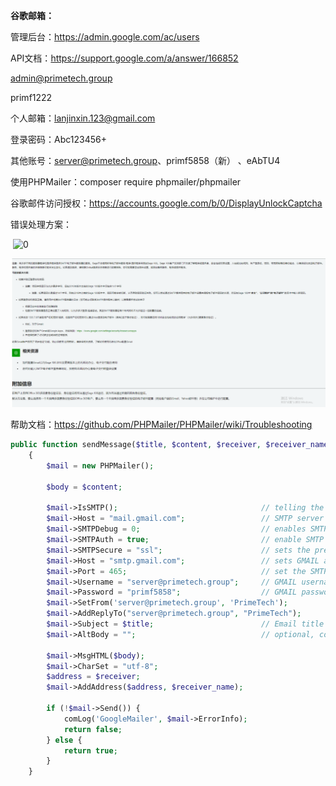 **谷歌邮箱：**

管理后台：https://admin.google.com/ac/users

API文档：https://support.google.com/a/answer/166852

[admin@primetech.group](mailto:admin@primetech.group)

primf1222

个人邮箱：[lanjinxin.123@gmail.com](mailto:lanjinxin.123@gmail.com)

登录密码：Abc123456+

其他账号：server@primetech.group、primf5858（新） 、eAbTU4

使用PHPMailer：composer require phpmailer/phpmailer

谷歌邮件访问授权：https://accounts.google.com/b/0/DisplayUnlockCaptcha

错误处理方案：

​    ![0](https://note.youdao.com/yws/public/resource/af81a43ce7dab6d8ea8766817c25ca01/xmlnote/51B3D714715D4875A9F06F32138F5EE3/7565)

![image-20210122192113285](img\image-20210122192113285.png)

帮助文档：https://github.com/PHPMailer/PHPMailer/wiki/Troubleshooting



```php
public function sendMessage($title, $content, $receiver, $receiver_name)
    {
        $mail = new PHPMailer();

        $body = $content;

        $mail->IsSMTP();                                // telling the class to use SMTP
        $mail->Host = "mail.gmail.com";                 // SMTP server
        $mail->SMTPDebug = 0;                           // enables SMTP debug information (for testing)
        $mail->SMTPAuth = true;                         // enable SMTP authentication
        $mail->SMTPSecure = "ssl";                      // sets the prefix to the servier
        $mail->Host = "smtp.gmail.com";                 // sets GMAIL as the SMTP server
        $mail->Port = 465;                              // set the SMTP port for the GMAIL server
        $mail->Username = "server@primetech.group";     // GMAIL username
        $mail->Password = "primf5858";                  // GMAIL password
        $mail->SetFrom('server@primetech.group', 'PrimeTech');
        $mail->AddReplyTo("server@primetech.group", "PrimeTech");
        $mail->Subject = $title;                        // Email title
        $mail->AltBody = "";                            // optional, comment out and test

        $mail->MsgHTML($body);
        $mail->CharSet = "utf-8";
        $address = $receiver;
        $mail->AddAddress($address, $receiver_name);

        if (!$mail->Send()) {
            comLog('GoogleMailer', $mail->ErrorInfo);
            return false;
        } else {
            return true;
        }
    }
```

